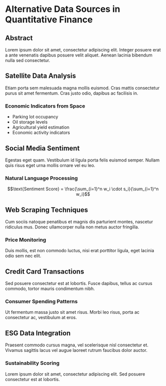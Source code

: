 # Alternative Data Sources in Quantitative Finance

## Abstract

Lorem ipsum dolor sit amet, consectetur adipiscing elit. Integer posuere erat a ante venenatis dapibus posuere velit aliquet. Aenean lacinia bibendum nulla sed consectetur.

## Satellite Data Analysis

Etiam porta sem malesuada magna mollis euismod. Cras mattis consectetur purus sit amet fermentum. Cras justo odio, dapibus ac facilisis in.

### Economic Indicators from Space

- Parking lot occupancy
- Oil storage levels
- Agricultural yield estimation
- Economic activity indicators

## Social Media Sentiment

Egestas eget quam. Vestibulum id ligula porta felis euismod semper. Nullam quis risus eget urna mollis ornare vel eu leo.

### Natural Language Processing

$$\text{Sentiment Score} = \frac{\sum_{i=1}^n w_i \cdot s_i}{\sum_{i=1}^n w_i}$$

## Web Scraping Techniques

Cum sociis natoque penatibus et magnis dis parturient montes, nascetur ridiculus mus. Donec ullamcorper nulla non metus auctor fringilla.

### Price Monitoring

Duis mollis, est non commodo luctus, nisi erat porttitor ligula, eget lacinia odio sem nec elit.

## Credit Card Transactions

Sed posuere consectetur est at lobortis. Fusce dapibus, tellus ac cursus commodo, tortor mauris condimentum nibh.

### Consumer Spending Patterns

Ut fermentum massa justo sit amet risus. Morbi leo risus, porta ac consectetur ac, vestibulum at eros.

## ESG Data Integration

Praesent commodo cursus magna, vel scelerisque nisl consectetur et. Vivamus sagittis lacus vel augue laoreet rutrum faucibus dolor auctor.

### Sustainability Scoring

Lorem ipsum dolor sit amet, consectetur adipiscing elit. Sed posuere consectetur est at lobortis.